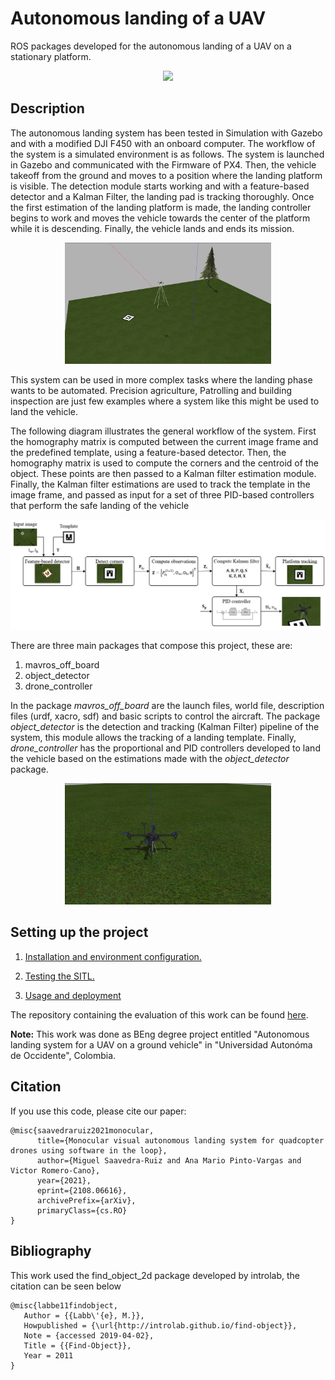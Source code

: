 
# Autonomous landing of a UAV

ROS packages developed for the autonomous landing of a UAV on a stationary platform.

<div  align="center">
<img src="./images/land_gif.gif" width="480" />
</div>

## Description

The autonomous landing system has been tested in Simulation with Gazebo and with a modified DJI F450 with an onboard computer. The workflow of the system is a simulated environment is as follows. The system is launched in Gazebo and communicated with the Firmware of PX4. Then, the vehicle takeoff from the ground and moves to a position where the landing platform is visible. The detection module starts working and with a feature-based detector and a Kalman Filter, the landing pad is tracking thoroughly. Once the first estimation of the landing platform is made, the landing controller begins to work and moves the vehicle towards the center of the platform while it is descending. Finally, the vehicle lands and ends its mission.

<div  align="center">
<img  src="./images/world.png" width="330">
</div>

This system can be used in more complex tasks where the landing phase wants to be automated. Precision agriculture, Patrolling and building inspection are just few examples where a system like this might be used to land the vehicle.

The following diagram illustrates  the  general  workflow  of  the system. First the homography matrix is computed between the current image frame and the predefined template, using  a  feature-based  detector.  Then,  the  homography  matrix is used to compute the corners and the centroid of the object.  These  points  are  then  passed to  a  Kalman  filter  estimation  module.  Finally,  the  Kalman filter  estimations  are  used  to  track  the  template  in  the  image frame, and passed as input for a set of three PID-based controllers that perform the safe landing of the vehicle

<div  align="center">
<img  src="./images/pipeline.png">
</div>

There are three main packages that compose this project, these are:

 1. mavros_off_board
 2. object_detector
 3. drone_controller

In the package *mavros_off_board* are the launch files, world file, description files (urdf, xacro, sdf) and basic scripts to control the aircraft. The package *object_detector* is the detection and tracking (Kalman Filter) pipeline of the system, this module allows the tracking of a landing template. Finally, *drone_controller* has the proportional and PID controllers developed to land the vehicle based on the estimations made with the *object_detector* package.

<div  align="center">
<img  src="./images/uav.png" width="330">
</div>

## Setting up the project

1. [Installation and environment configuration.](/Installation.md)

2. [Testing the SITL.](/Testing.md)

3. [Usage and deployment](/Usage.md)

The repository containing the evaluation of this work can be found [here](https://github.com/apinto25/autonomous_landing_data_analysis).


**Note:** This work was done as BEng degree project entitled "Autonomous landing system for a UAV on a ground vehicle" in "Universidad Autonóma de Occidente", Colombia. 

## Citation

If you use this code, please cite our paper:

```
@misc{saavedraruiz2021monocular,
      title={Monocular visual autonomous landing system for quadcopter drones using software in the loop}, 
      author={Miguel Saavedra-Ruiz and Ana Mario Pinto-Vargas and Victor Romero-Cano},
      year={2021},
      eprint={2108.06616},
      archivePrefix={arXiv},
      primaryClass={cs.RO}
}
```

## Bibliography

This work used the find_object_2d package developed by introlab, the citation can be seen below

```
@misc{labbe11findobject,
   Author = {{Labb\'{e}, M.}},
   Howpublished = {\url{http://introlab.github.io/find-object}},
   Note = {accessed 2019-04-02},
   Title = {{Find-Object}},
   Year = 2011
}
```